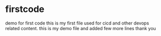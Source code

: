# firstcode
demo for first code
this is my first file
used for cicd and other devops related content.
this is my demo file and added few more lines
thank you
